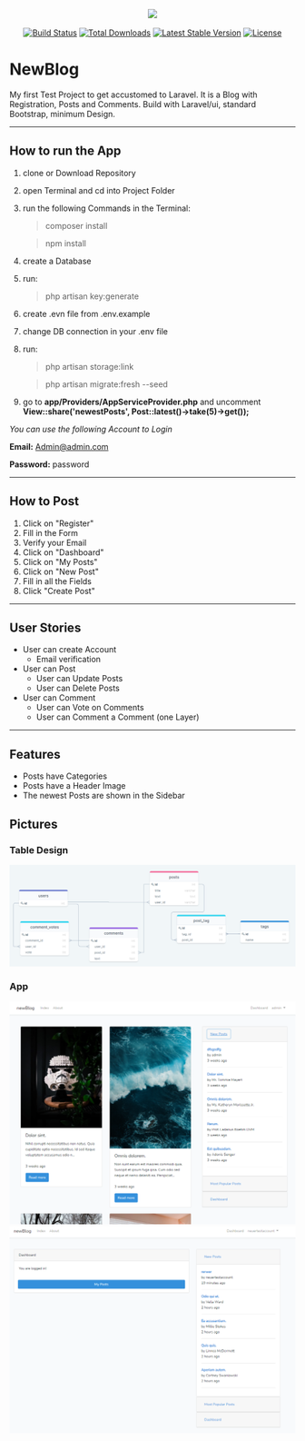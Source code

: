 <p align="center"><a href="https://laravel.com" target="_blank"><img src="https://raw.githubusercontent.com/laravel/art/master/logo-lockup/5%20SVG/2%20CMYK/1%20Full%20Color/laravel-logolockup-cmyk-red.svg" width="400"></a></p>

<p align="center">
<a href="https://travis-ci.org/laravel/framework"><img src="https://travis-ci.org/laravel/framework.svg" alt="Build Status"></a>
<a href="https://packagist.org/packages/laravel/framework"><img src="https://img.shields.io/packagist/dt/laravel/framework" alt="Total Downloads"></a>
<a href="https://packagist.org/packages/laravel/framework"><img src="https://img.shields.io/packagist/v/laravel/framework" alt="Latest Stable Version"></a>
<a href="https://packagist.org/packages/laravel/framework"><img src="https://img.shields.io/packagist/l/laravel/framework" alt="License"></a>
</p>

# NewBlog
My first Test Project to get accustomed to Laravel. It is a Blog with Registration, Posts and Comments. Build with Laravel/ui, standard Bootstrap, minimum Design.

---

## How to run the App
1. clone or Download Repository
2. open Terminal and cd into Project Folder
3. run the following Commands in the Terminal:
   >composer install 

   >npm install
4. create a Database
5. run:
   >php artisan key:generate
6. create .evn file from .env.example
7. change DB connection in your .env file
8. run:
   >php artisan storage:link
   
   >php artisan migrate:fresh --seed
   
9. go to **app/Providers/AppServiceProvider.php** and uncomment **View::share('newestPosts', Post::latest()->take(5)->get());**

*You can use the following Account to Login*

**Email:** Admin@admin.com

**Password:** password


---
## How to Post
1. Click on "Register"
2. Fill in the Form
3. Verify your Email
4. Click on "Dashboard"
5. Click on "My Posts"
6. Click on "New Post"
7. Fill in all the Fields
8. Click "Create Post"
---
## User Stories
- User can create Account
  - Email verification
- User can Post
  - User can Update Posts
  - User can Delete Posts
- User can Comment
  - User can Vote on Comments
  - User can Comment a Comment (one Layer)
---
## Features
- Posts have Categories
- Posts have a Header Image
- The newest Posts are shown in the Sidebar

## Pictures
### Table Design
![Tables](Screenshot%20(13).png)

### App
![Tables](Screenshot%20(11).png)
![Tables](Screenshot%20(12).png)
